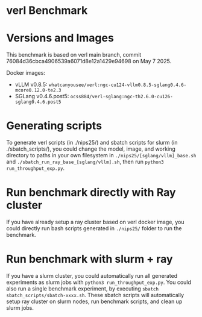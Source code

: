 # verl Benchmark

# Versions and Images

This benchmark is based on verl main branch, commit 76084d36cbca4906539a6071d8e12a1429e94698 on May 7 2025. 

Docker images:
- vLLM v0.8.5: `whatcanyousee/verl:ngc-cu124-vllm0.8.5-sglang0.4.6-mcore0.12.0-te2.3`
- SGLang v0.4.6.post5: `ocss884/verl-sglang:ngc-th2.6.0-cu126-sglang0.4.6.post5`

# Generating scripts

To generate verl scripts (in ./nips25/) and sbatch scripts for slurm (in ./sbatch_scripts/), you could change the model, image, and working directory to paths in your own filesystem in `./nips25/[sglang/vllm]_base.sh` and `./sbatch_run_ray_base_[sglang/vllm].sh`, then run `python3 run_throughput_exp.py`.

# Run benchmark directly with Ray cluster

If you have already setup a ray cluster based on verl docker image, you could directly run bash scripts generated in `./nips25/` folder to run the benchmark.

# Run benchmark with slurm + ray

If you have a slurm cluster, you could automatically run all generated experiments as slurm jobs with `python3 run_throughput_exp.py`. You could also run a single benchmark experiment, by executing `sbatch sbatch_scripts/sbatch-xxxx.sh`. These sbatch scripts will automatically setup ray cluster on slurm nodes, run benchmark scripts, and clean up slurm jobs. 